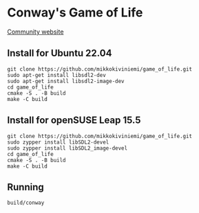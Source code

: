 # Conway's Game of Life
[Community website](https://conwaylife.com/)
## Install for Ubuntu 22.04
```
git clone https://github.com/mikkokiviniemi/game_of_life.git
sudo apt-get install libsdl2-dev
sudo apt-get install libsdl2-image-dev
cd game_of_life
cmake -S . -B build
make -C build
```
## Install for openSUSE Leap 15.5
```
git clone https://github.com/mikkokiviniemi/game_of_life.git
sudo zypper install libSDL2-devel
sudo zypper install libSDL2_image-devel
cd game_of_life
cmake -S . -B build
make -C build
```
## Running
```
build/conway
```

